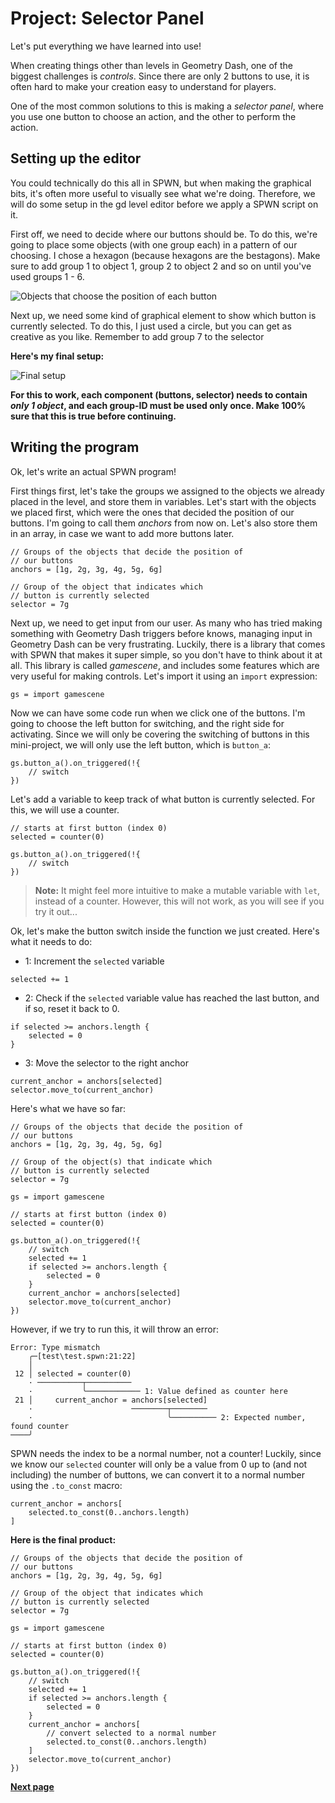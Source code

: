 # Project: Selector Panel

Let's put everything we have learned into use!

When creating things other than levels in Geometry Dash, one of the biggest challenges is _controls_. Since there are only 2 buttons to use, it is often hard to make your creation easy to understand for players.

One of the most common solutions to this is making a _selector panel_, where you use one button to choose an action, and the other to perform the action.

## Setting up the editor

You could technically do this all in SPWN, but when making the graphical bits, it's often more useful to visually see what we're doing. Therefore, we will do some setup in the gd level editor before we apply a SPWN script on it.

First off, we need to decide where our buttons should be. To do this, we're going to place some objects (with one group each) in a pattern of our choosing. I chose a hexagon (because hexagons are the bestagons). Make sure to add group 1 to object 1, group 2 to object 2 and so on until you've used groups 1 - 6.

![Objects that choose the position of each button](../assets/anchors.PNG)

Next up, we need some kind of graphical element to show which button is currently selected. To do this, I just used a circle, but you can get as creative as you like. Remember to add group 7 to the selector

**Here's my final setup:**

![Final setup](../assets/setup.PNG)

**For this to work, each component (buttons, selector) needs to contain _only 1 object_, and each group-ID must be used only once. Make 100% sure that this is true before continuing.**

## Writing the program

Ok, let's write an actual SPWN program!

First things first, let's take the groups we assigned to the objects we already placed in the level, and store them in variables. Let's start with the objects we placed first, which were the ones that decided the position of our buttons. I'm going to call them _anchors_ from now on. Let's also store them in an array, in case we want to add more buttons later.

```spwn
// Groups of the objects that decide the position of
// our buttons
anchors = [1g, 2g, 3g, 4g, 5g, 6g]

// Group of the object that indicates which
// button is currently selected
selector = 7g
```

Next up, we need to get input from our user. As many who has tried making something with Geometry Dash triggers before knows, managing input in Geometry Dash can be very frustrating. Luckily, there is a library that comes with SPWN that makes it super simple, so you don't have to think about it at all. This library is called _gamescene_, and includes some features which are very useful for making controls. Let's import it using an `import` expression:

```spwn
gs = import gamescene
```

Now we can have some code run when we click one of the buttons. I'm going to choose the left button for switching, and the right side for activating. Since we will only be covering the switching of buttons in this mini-project, we will only use the left button, which is `button_a`:

```spwn
gs.button_a().on_triggered(!{
    // switch
})
```

Let's add a variable to keep track of what button is currently selected. For this, we will use a counter.

```spwn
// starts at first button (index 0)
selected = counter(0)

gs.button_a().on_triggered(!{
    // switch
})
```

> **Note:** It might feel more intuitive to make a mutable variable with `let`, instead of a counter. However, this will not work, as you will see if you try it out...

Ok, let's make the button switch inside the function we just created. Here's what it needs to do:

- 1: Increment the `selected` variable

```spwn
selected += 1
```

- 2: Check if the `selected` variable value has reached the last button, and if so, reset it back to 0.

```spwn
if selected >= anchors.length {
    selected = 0
}
```

- 3: Move the selector to the right anchor

```spwn
current_anchor = anchors[selected]
selector.move_to(current_anchor)
```

Here's what we have so far:

```spwn
// Groups of the objects that decide the position of
// our buttons
anchors = [1g, 2g, 3g, 4g, 5g, 6g]

// Group of the object(s) that indicate which
// button is currently selected
selector = 7g

gs = import gamescene

// starts at first button (index 0)
selected = counter(0)

gs.button_a().on_triggered(!{
    // switch
    selected += 1
    if selected >= anchors.length {
        selected = 0
    }
    current_anchor = anchors[selected]
    selector.move_to(current_anchor)
})
```

However, if we try to run this, it will throw an error:

```error
Error: Type mismatch
    ╭─[test\test.spwn:21:22]
    │
 12 │ selected = counter(0)
    · ──────────┬──────────
    ·           ╰──────────── 1: Value defined as counter here
 21 │     current_anchor = anchors[selected]
    ·                      ────────┬────────
    ·                              ╰────────── 2: Expected number, found counter
────╯
```

SPWN needs the index to be a normal number, not a counter! Luckily, since we know our `selected` counter will only be a value from 0 up to (and not including) the number of buttons, we can convert it to a normal number using the `.to_const` macro:

```spwn
current_anchor = anchors[
    selected.to_const(0..anchors.length)
]
```

**Here is the final product:**

```spwn
// Groups of the objects that decide the position of
// our buttons
anchors = [1g, 2g, 3g, 4g, 5g, 6g]

// Group of the object that indicates which
// button is currently selected
selector = 7g

gs = import gamescene

// starts at first button (index 0)
selected = counter(0)

gs.button_a().on_triggered(!{
    // switch
    selected += 1
    if selected >= anchors.length {
        selected = 0
    }
    current_anchor = anchors[
        // convert selected to a normal number
        selected.to_const(0..anchors.length)
    ]
    selector.move_to(current_anchor)
})
```

[**Next page**](triggerlanguage/8bugfixing.md)
